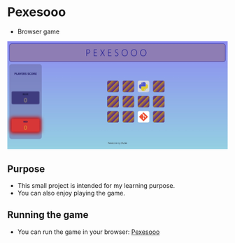 # Pexesooo  
- Browser game  
  
![Pexesooo screen](./screenshot.jpg)  
## Purpose  
- This small project is intended for my learning purpose.  
- You can also enjoy playing the game.  
## Running the game  
- You can run the game in your browser: [Pexesooo](https://dusan-goll.github.io/Pexesooo/)  
